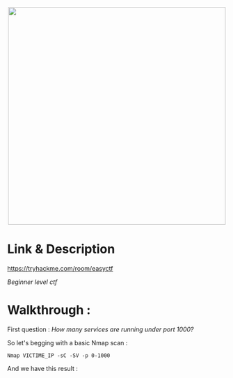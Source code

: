 <div align="center">
<img src="https://tryhackme-images.s3.amazonaws.com/room-icons/f28ade2b51eb7aeeac91002d41f29c47.png" height="500"></img>
</div>

# Link & Description
https://tryhackme.com/room/easyctf

*Beginner level ctf*

# Walkthrough :

First question : *How many services are running under port 1000?*

So let's begging with a basic Nmap scan :

`Nmap VICTIME_IP -sC -SV -p 0-1000`

And we have this result :

